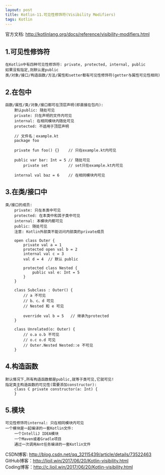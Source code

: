 ```yaml
---
layout: post
title: Kotlin-11.可见性修饰符(Visibility Modifiers)
tags: Kotlin
---
```

官方文档: http://kotlinlang.org/docs/reference/visibility-modifiers.html
 
## 1.可见性修饰符
    在Kotlin中有四种可见性修饰符: private, protected, internal, public
    如果没有指定,则默认是public
    类/对象/接口/构造函数/方法/属性和setter都有可见性修饰符(getter与属性可见性相同) 
  
## 2.在包中
    函数/属性/类/对象/接口都可在顶层声明(即直接在包内):
        默认public: 随处可见
        private: 只在声明的文件内可见
        internal: 在相同模块内随处可见
        protected: 不适用于顶层声明

        // 文件名：example.kt
        package foo

        private fun foo() {}    // 只在example.kt内可见

        public var bar: Int = 5 // 随处可见
            private set         // set只在example.kt内可见

        internal val baz = 6    // 在相同模块内可见

    

## 3.在类/接口中
    类/接口的成员:
        private: 只在本类中可见
        protected: 在本类中和其子类中可见
        internal: 本模块内都可见
        public: 随处可见
        注意: Kotlin外部类不能访问内部类的private成员

        open class Outer {
            private val a = 1
            protected open val b = 2
            internal val c = 3
            val d = 4  // 默认 public
            
            protected class Nested {
                public val e: Int = 5
            }
        }

        class Subclass : Outer() {
            // a 不可见
            // b、c、d 可见
            // Nested 和 e 可见

            override val b = 5   // 继承为protected
        }

        class Unrelated(o: Outer) {
            // o.a o.b 不可见
            // o.c o.d 可见
            // Outer.Nested Nested::e 不可见
        }

## 4.构造函数
    默认情况下,所有构造函数都是public,就等于类可见,它就可见!
    指定类主构造函数的可见性(需要添加constructor):
        class C private constructor(a: Int) {          
        }

## 5.模块
    可见性修饰符internal: 只在相同模块内可见
    一个模块是一起编译的一套Kotlin文件:
        一个IntelliJ IDEA模块
        一个Maven或者Gradle项目
        通过一次调用Ant任务编译的一套Kotlin文件

CSDN博客: http://blog.csdn.net/qq_32115439/article/details/73522463   
GitHub博客：http://lioil.win/2017/06/20/Kotlin-visibility.html   
Coding博客：http://c.lioil.win/2017/06/20/Kotlin-visibility.html